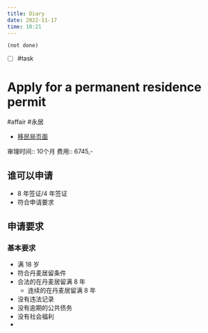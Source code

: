 ```yaml
---
title: Diary
date: 2022-11-17
time: 10:21
---
```


```tasks
(not done)
```

- [ ] #task 

# Apply for a permanent residence permit
#affair #永居

- [移民局页面](https://nyidanmark.dk/en-GB/You-want-to-apply/Permanent-residence-permit/Permanent-residence)

审理时间:: 10个月
费用:: 6745,-

## 谁可以申请

- 8 年签证/4 年签证
- 符合申请要求

## 申请要求

### 基本要求

- 满 18 岁
- 符合丹麦居留条件
- 合法的在丹麦居留满 8 年
	- 连续的在丹麦居留满 8 年
- 没有违法记录
- 没有逾期的公共债务
- 没有社会福利
- 